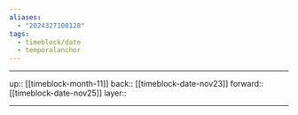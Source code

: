 ```yaml
---
aliases:
  - "2024327100128"
tags:
  - timeblock/date
  - temporalanchor
---
```




***

up:: [[timeblock-month-11]]
back:: [[timeblock-date-nov23]]
forward:: [[timeblock-date-nov25]]
layer:: 

***
